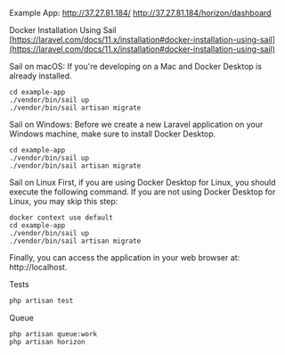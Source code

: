 Example App:
http://37.27.81.184/
http://37.27.81.184/horizon/dashboard

Docker Installation Using Sail
[https://laravel.com/docs/11.x/installation#docker-installation-using-sail](https://laravel.com/docs/11.x/installation#docker-installation-using-sail)

Sail on macOS:
If you're developing on a Mac and Docker Desktop is already installed.

```
cd example-app
./vendor/bin/sail up
./vendor/bin/sail artisan migrate
```

Sail on Windows:
Before we create a new Laravel application on your Windows machine, make sure to install Docker Desktop.

```
cd example-app
./vendor/bin/sail up
./vendor/bin/sail artisan migrate
```

Sail on Linux
First, if you are using Docker Desktop for Linux, you should execute the following command. If you are not using Docker Desktop for Linux, you may skip this step:

```
docker context use default
cd example-app
./vendor/bin/sail up
./vendor/bin/sail artisan migrate
```

Finally, you can access the application in your web browser at: http://localhost.

Tests

```bash
php artisan test
```

Queue
```
php artisan queue:work
php artisan horizon
```
